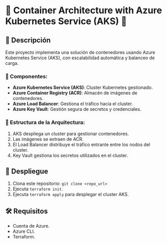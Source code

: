 # 🐳 Container Architecture with Azure Kubernetes Service (AKS) 🐳

## 📝 Descripción
Este proyecto implementa una solución de contenedores usando Azure Kubernetes Service (AKS), con escalabilidad automática y balanceo de carga.

### 🔧 Componentes:
- **Azure Kubernetes Service (AKS)**: Cluster Kubernetes gestionado.
- **Azure Container Registry (ACR)**: Almacén de imágenes de contenedores.
- **Azure Load Balancer**: Gestiona el tráfico hacia el cluster.
- **Azure Key Vault**: Gestión segura de secretos y credenciales.

### 📂 Estructura de la Arquitectura:
1. AKS despliega un cluster para gestionar contenedores.
2. Las imágenes se extraen de ACR.
3. El Load Balancer distribuye el tráfico entrante entre los nodos del cluster.
4. Key Vault gestiona los secretos utilizados en el cluster.

## 🚀 Despliegue
1. Clona este repositorio: `git clone <repo_url>`
2. Ejecuta `terraform init`.
3. Ejecuta `terraform apply` para desplegar el cluster AKS.

## 🛠️ Requisitos
- Cuenta de Azure.
- Azure CLI.
- Terraform.

